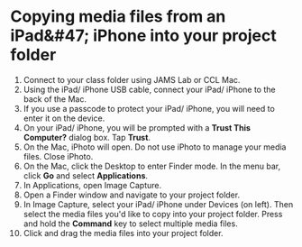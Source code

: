 # Copying media files from an iPad&\#47; iPhone into your project folder

1. Connect to your class folder using JAMS Lab or CCL Mac.
2. Using the iPad/ iPhone USB cable, connect your iPad/ iPhone to the back of the Mac.
3. If you use a passcode to protect your iPad/ iPhone, you will need to enter it on the device.
4. On your iPad/ iPhone, you will be prompted with a **Trust This Computer?** dialog box. Tap **Trust**.
5. On the Mac, iPhoto will open. Do not use iPhoto to manage your media files. Close iPhoto.
6. On the Mac, click the Desktop to enter Finder mode. In the menu bar, click **Go** and select **Applications**.
7. In Applications, open Image Capture.
8. Open a Finder window and navigate to your project folder.
9. In Image Capture, select your iPad/ iPhone under Devices \(on left\). Then select the media files you'd like to copy into your project folder. Press and hold the **Command** key to select multiple media files.
10. Click and drag the media files into your project folder.

